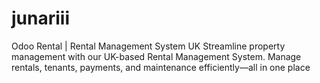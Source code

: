 # junariii
Odoo Rental | Rental Management System UK    Streamline property management with our UK-based Rental Management System. Manage rentals, tenants, payments, and maintenance efficiently—all in one place
